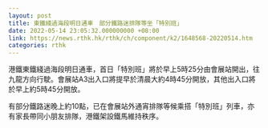 ```yaml
---
layout: post
title: 東鐵綫過海段明日通車　部分鐵路迷排隊等坐「特別班」
date: 2022-05-14 23:05:32.000000000 +08:00
link: https://news.rthk.hk/rthk/ch/component/k2/1648568-20220514.htm
categories: rthk
---
```


港鐵東鐵綫過海段明日通車，首日「特別班」將於早上5時25分由會展站開出，往九龍方向行駛。會展站A3出入口將提早於清晨大約4時45分開放，其他出入口將於早上約5時45分開放。

有部分鐵路迷晚上約10點，已在會展站外通宵排隊等候乘搭「特別班」列車，亦有家長帶同小朋友排隊，港鐵架設鐵馬維持秩序。
